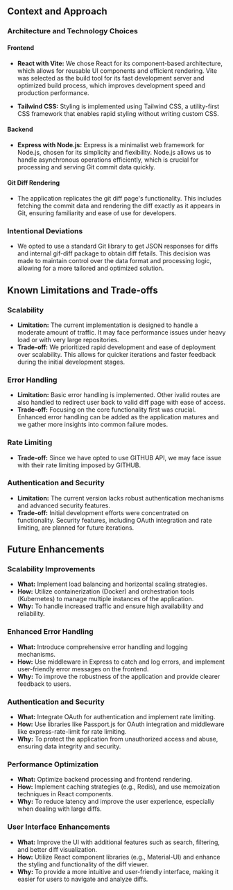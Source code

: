## Context and Approach

### Architecture and Technology Choices

#### Frontend

- **React with Vite:** We chose React for its component-based architecture, which allows for reusable UI components and efficient rendering. Vite was selected as the build tool for its fast development server and optimized build process, which improves development speed and production performance.

- **Tailwind CSS:** Styling is implemented using Tailwind CSS, a utility-first CSS framework that enables rapid styling without writing custom CSS.


#### Backend

- **Express with Node.js:** Express is a minimalist web framework for Node.js, chosen for its simplicity and flexibility. Node.js allows us to handle asynchronous operations efficiently, which is crucial for processing and serving Git commit data quickly.


#### Git Diff Rendering

- The application replicates the git diff page's functionality. This includes fetching the commit data and rendering the diff exactly as it appears in Git, ensuring familiarity and ease of use for developers.

### Intentional Deviations

- We opted to use a standard Git library to get JSON responses for diffs and internal gif-diff package to obtain diff fetails. This decision was made to maintain control over the data format and processing logic, allowing for a more tailored and optimized solution.

## Known Limitations and Trade-offs

### Scalability

- **Limitation:** The current implementation is designed to handle a moderate amount of traffic. It may face performance issues under heavy load or with very large repositories.
- **Trade-off:** We prioritized rapid development and ease of deployment over scalability. This allows for quicker iterations and faster feedback during the initial development stages.

### Error Handling

- **Limitation:** Basic error handling is implemented. Other ivalid routes are also handled to redirect user back to valid diff page with ease of access.
- **Trade-off:** Focusing on the core functionality first was crucial. Enhanced error handling can be added as the application matures and we gather more insights into common failure modes.

### Rate Limiting
- **Trade-off:** Since we have opted to use GITHUB API, we may face issue with their rate limiting imposed by GITHUB.

### Authentication and Security

- **Limitation:** The current version lacks robust authentication mechanisms and advanced security features.
- **Trade-off:** Initial development efforts were concentrated on functionality. Security features, including OAuth integration and rate limiting, are planned for future iterations.

## Future Enhancements

### Scalability Improvements

- **What:** Implement load balancing and horizontal scaling strategies.
- **How:** Utilize containerization (Docker) and orchestration tools (Kubernetes) to manage multiple instances of the application.
- **Why:** To handle increased traffic and ensure high availability and reliability.

### Enhanced Error Handling

- **What:** Introduce comprehensive error handling and logging mechanisms.
- **How:** Use middleware in Express to catch and log errors, and implement user-friendly error messages on the frontend.
- **Why:** To improve the robustness of the application and provide clearer feedback to users.

### Authentication and Security

- **What:** Integrate OAuth for authentication and implement rate limiting.
- **How:** Use libraries like Passport.js for OAuth integration and middleware like express-rate-limit for rate limiting.
- **Why:** To protect the application from unauthorized access and abuse, ensuring data integrity and security.

### Performance Optimization

- **What:** Optimize backend processing and frontend rendering.
- **How:** Implement caching strategies (e.g., Redis), and use memoization techniques in React components.
- **Why:** To reduce latency and improve the user experience, especially when dealing with large diffs.

### User Interface Enhancements

- **What:** Improve the UI with additional features such as search, filtering, and better diff visualization.
- **How:** Utilize React component libraries (e.g., Material-UI) and enhance the styling and functionality of the diff viewer.
- **Why:** To provide a more intuitive and user-friendly interface, making it easier for users to navigate and analyze diffs.
